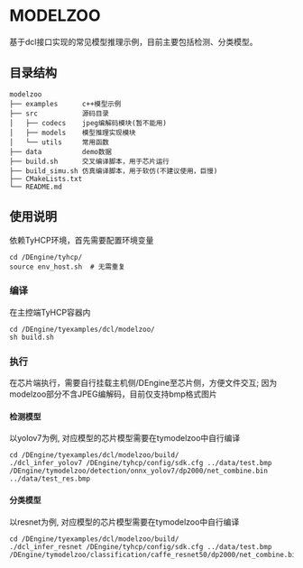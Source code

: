 # MODELZOO

基于dcl接口实现的常见模型推理示例，目前主要包括检测、分类模型。

## 目录结构

```
modelzoo
├── examples      c++模型示例
├── src           源码目录
│   ├── codecs    jpeg编解码模块(暂不能用)
│   ├── models    模型推理实现模块
│   └── utils     常用函数
├── data          demo数据
├── build.sh      交叉编译脚本，用于芯片运行
├── build_simu.sh 仿真编译脚本，用于软仿(不建议使用，巨慢)
├── CMakeLists.txt
└── README.md
```

## 使用说明

依赖TyHCP环境，首先需要配置环境变量

```shell
cd /DEngine/tyhcp/
source env_host.sh  # 无需重复
```

### 编译

在主控端TyHCP容器内

```shell
cd /DEngine/tyexamples/dcl/modelzoo/
sh build.sh
```

### 执行

在芯片端执行，需要自行挂载主机侧/DEngine至芯片侧，方便文件交互; 因为modelzoo部分不含JPEG编解码，目前仅支持bmp格式图片

#### 检测模型

以yolov7为例, 对应模型的芯片模型需要在tymodelzoo中自行编译

```shell
cd /DEngine/tyexamples/dcl/modelzoo/build/
./dcl_infer_yolov7 /DEngine/tyhcp/config/sdk.cfg ../data/test.bmp /DEngine/tymodelzoo/detection/onnx_yolov7/dp2000/net_combine.bin ../data/test_res.bmp
```

#### 分类模型

以resnet为例, 对应模型的芯片模型需要在tymodelzoo中自行编译

```shell
cd /DEngine/tyexamples/dcl/modelzoo/build/
./dcl_infer_resnet /DEngine/tyhcp/config/sdk.cfg ../data/test.bmp /DEngine/tymodelzoo/classification/caffe_resnet50/dp2000/net_combine.bin
```